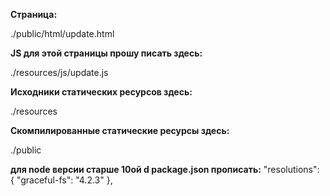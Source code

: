 
**Страница:**

./public/html/update.html

**JS для этой страницы прошу писать здесь:**

./resources/js/update.js

**Исходники статических ресурсов здесь:**

./resources

**Скомпилированные статические ресурсы здесь:**

./public

**для node версии старше 10ой d package.json прописать:** 
  "resolutions": {
    "graceful-fs": "4.2.3"
  },
